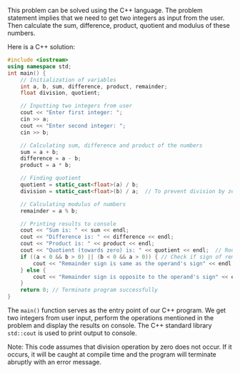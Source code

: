 This problem can be solved using the C++ language. The problem statement implies that we need to get two integers as input from the user. Then calculate the sum, difference, product, quotient and modulus of these numbers. 

Here is a C++ solution:
```cpp
#include <iostream>
using namespace std;
int main() {
    // Initialization of variables
    int a, b, sum, difference, product, remainder;
    float division, quotient;

    // Inputting two integers from user
    cout << "Enter first integer: ";
    cin >> a;
    cout << "Enter second integer: ";
    cin >> b;

    // Calculating sum, difference and product of the numbers 
    sum = a + b;
    difference = a - b;
    product = a * b;

    // Finding quotient
    quotient = static_cast<float>(a) / b;
    division = static_cast<float>(b) / a;  // To prevent division by zero error

    // Calculating modulus of numbers 
    remainder = a % b;

    // Printing results to console
    cout << "Sum is: " << sum << endl;
    cout << "Difference is: " << difference << endl;
    cout << "Product is: " << product << endl;
    cout << "Quotient (towards zero) is: " << quotient << endl;  // Rounded towards zero
    if ((a < 0 && b > 0) || (b < 0 && a > 0)) { // Check if sign of remainder and operands are different
        cout << "Remainder sign is same as the operand's sign" << endl;
    } else {
        cout << "Remainder sign is opposite to the operand's sign" << endl;  
    }
    return 0; // Terminate program successfully
}
```

The `main()` function serves as the entry point of our C++ program. We get two integers from user input, perform the operations mentioned in the problem and display the results on console. The C++ standard library `std::cout` is used to print output to console. 

Note: This code assumes that division operation by zero does not occur. If it occurs, it will be caught at compile time and the program will terminate abruptly with an error message.
